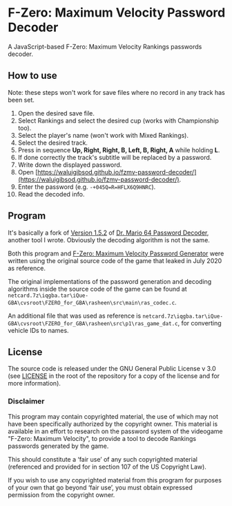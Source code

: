 # F-Zero: Maximum Velocity Password Decoder

A JavaScript-based F-Zero: Maximum Velocity Rankings passwords decoder.

## How to use

Note: these steps won't work for save files where no record in any track has been set.

1. Open the desired save file.
2. Select Rankings and select the desired cup (works with Championship too).
3. Select the player's name (won't work with Mixed Rankings).
4. Select the desired track.
5. Press in sequence **Up, Right, Right, B, Left, B, Right, A** while holding **L**.
6. If done correctly the track's subtitle will be replaced by a password.
7. Write down the displayed password.
8. Open [https://waluigibsod.github.io/fzmv-password-decoder/](https://waluigibsod.github.io/fzmv-password-decoder/).
9. Enter the password (e.g. `-+045Q=R=HFLX6Q9HNRC`).
10. Read the decoded info.

## Program

It's basically a fork of [Version 1.5.2](https://github.com/WaluigiBSOD/dm64-password-decoder/releases/tag/1.5.2) of [Dr. Mario 64 Password Decoder](https://github.com/WaluigiBSOD/dm64-password-decoder), another tool I wrote. Obviously the decoding algorithm is not the same.

Both this program and [F-Zero: Maximum Velocity Password Generator](https://github.com/WaluigiBSOD/fzmv-password-generator) were written using the original source code of the game that leaked in July 2020 as reference.

The original implementations of the password generation and decoding algorithms inside the source code of the game can be found at `netcard.7z\iqgba.tar\iQue-GBA\cvsroot\FZERO_for_GBA\rasheen\src\main\ras_codec.c`.

An additional file that was used as reference is `netcard.7z\iqgba.tar\iQue-GBA\cvsroot\FZERO_for_GBA\rasheen\src\p1\ras_game_dat.c`, for converting vehicle IDs to names.

## License

The source code is released under the GNU General Public License v 3.0 (see [LICENSE](https://github.com/WaluigiBSOD/fzmv-password-decoder/blob/master/LICENSE) in the root of the repository for a copy of the license and for more information).

### Disclaimer

This program may contain copyrighted material, the use of which may not have been specifically authorized by the copyright owner.
This material is available in an effort to research on the password system of the videogame "F-Zero: Maximum Velocity", to provide a tool to decode Rankings passwords generated by the game.

This should constitute a ‘fair use’ of any such copyrighted material (referenced and provided for in section 107 of the US Copyright Law).

If you wish to use any copyrighted material from this program for purposes of your own that go beyond ‘fair use’, you must obtain expressed permission from the copyright owner.